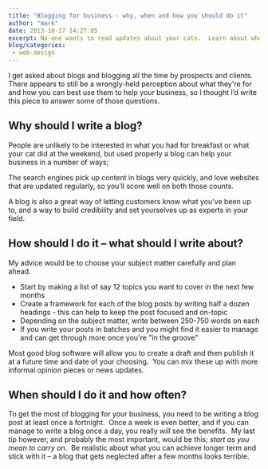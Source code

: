 ```yaml
---
title: "Blogging for business - why, when and how you should do it"
author: "mark"
date: 2013-10-17 14:27:05
excerpt: No-one wants to read updates about your cats.  Learn about what people DO want to know and how to use blogging as an effective tool for your business.
blog/categories: 
 - web-design
---
```


I get asked about blogs and blogging all the time by prospects and clients.  There appears to still be a wrongly-held perception about what they're for and how you can best use them to help your business, so I thought I’d write this piece to answer some of those questions.

## Why should I write a blog?

People are unlikely to be interested in what you had for breakfast or what your cat did at the weekend, but used properly a blog can help your business in a number of ways;

The search engines pick up content in blogs very quickly, and love websites that are updated regularly, so you’ll score well on both those counts.

A blog is also a great way of letting customers know what you’ve been up to, and a way to build credibility and set yourselves up as experts in your field.

## How should I do it – what should I write about?

My advice would be to choose your subject matter carefully and plan ahead.

- Start by making a list of say 12 topics you want to cover in the next few months
- Create a framework for each of the blog posts by writing half a dozen headings - this can help to keep the post focused and on-topic
- Depending on the subject matter, write between 250-750 words on each
- If you write your posts in batches and you might find it easier to manage and can get through more once you're "in the groove"


Most good blog software will allow you to create a draft and then publish it at a future time and date of your choosing.  You can mix these up with more informal opinion pieces or news updates.

## When should I do it and how often?

To get the most of blogging for your business, you need to be writing a blog post at least once a fortnight.  Once a week is even better, and if you can manage to write a blog once a day, you really *will* see the benefits.  My last tip however, and probably the most important, would be this; *start as you mean to carry on*.  Be realistic about what you can achieve longer term and stick with it – a blog that gets neglected after a few months looks terrible.


